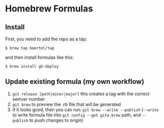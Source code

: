 # Homebrew Formulas

## Install

First, you need to add the repo as a tap:
```
$ brew tap boertel/tap
```

and then install formulas like this:
```
$ brew install gh-deploy
```


## Update existing formula (my own workflow)

1. `git release [path|minor|major]` this creates a tag with the correct semver number
2. `git brew` to preview the .rb file that will be generated
3. if it looks good, then you can run: `git brew --write --publish` (`--write` to write formula file into `git config --get gite.brew` path, and `--publish` to push changes to origin)
